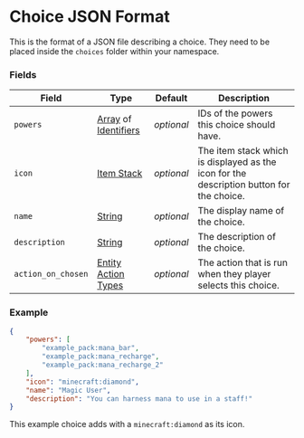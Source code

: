 # Choice JSON Format

This is the format of a JSON file describing a choice. They need to be placed inside the `choices` folder within your namespace.

### Fields

Field  | Type | Default | Description
-------|------|---------|-------------
`powers` | [Array](data_types/array.md) of [Identifiers](../data_types/identifier/) | _optional_ | IDs of the powers this choice should have.
`icon` | [Item Stack](data_types/item_stack.md) | _optional_ | The item stack which is displayed as the icon for the description button for the choice.
`name` | [String](data_types/string.md) | _optional_ | The display name of the choice.
`description` | [String](data_types/string.md) | _optional_ | The description of the choice.
`action_on_chosen` | [Entity Action Types](https://origins.readthedocs.io/en/latest/types/entity_action_types/) | _optional_ | The action that is run when they player selects this choice.

### Example

```json
{
    "powers": [
        "example_pack:mana_bar",
        "example_pack:mana_recharge",
        "example_pack:mana_recharge_2"
    ],
    "icon": "minecraft:diamond",
    "name": "Magic User",
    "description": "You can harness mana to use in a staff!"
}
```
This example choice adds  with a `minecraft:diamond` as its icon.
